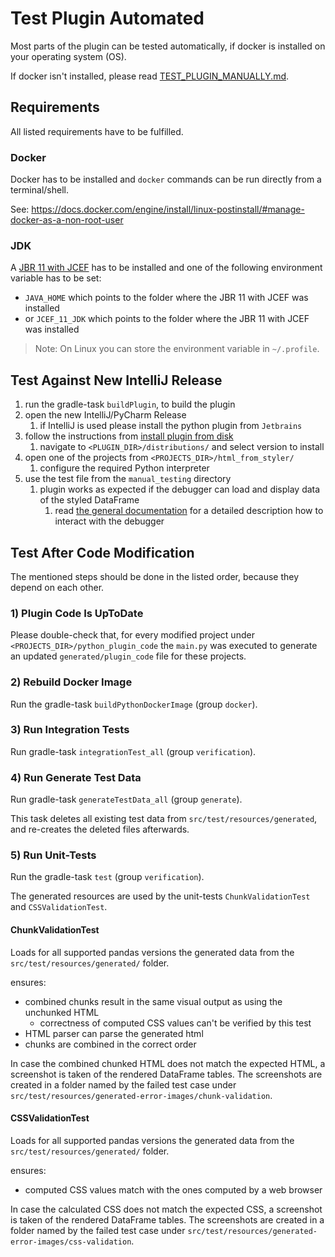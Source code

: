 # Test Plugin Automated
Most parts of the plugin can be tested automatically, if docker is installed on your operating system (OS).

If docker isn't installed, please read [TEST_PLUGIN_MANUALLY.md](TEST_PLUGIN_MANUALLY.md).

## Requirements
All listed requirements have to be fulfilled.
### Docker
Docker has to be installed and `docker` commands can be run directly from a terminal/shell.

See: https://docs.docker.com/engine/install/linux-postinstall/#manage-docker-as-a-non-root-user

### JDK
A [JBR 11 with JCEF](https://confluence.jetbrains.com/pages/viewpage.action?pageId=221478946) has to be installed and one of the following environment variable has to be set:
- `JAVA_HOME` which points to the folder where the JBR 11 with JCEF was installed
- or `JCEF_11_JDK` which points to the folder where the JBR 11 with JCEF was installed

>Note: On Linux you can store the environment variable in `~/.profile`.

## Test Against New IntelliJ Release
1. run the gradle-task `buildPlugin`, to build the plugin
2. open the new IntelliJ/PyCharm Release
   1. if IntelliJ is used please install the python plugin from `Jetbrains`
3. follow the instructions from [install plugin from disk](https://www.jetbrains.com/help/idea/managing-plugins.html#install_plugin_from_disk)
   1. navigate to `<PLUGIN_DIR>/distributions/` and select version to install
4. open one of the projects from `<PROJECTS_DIR>/html_from_styler/`
   1. configure the required Python interpreter
5. use the test file from the `manual_testing` directory
   1. plugin works as expected if the debugger can load and display data of the styled DataFrame
      1. read [the general documentation](../../README.md#how-does-it-work) for a detailed description how to interact with the debugger

## Test After Code Modification
The mentioned steps should be done in the listed order, because they depend on each other.

### 1) Plugin Code Is UpToDate
Please double-check that, for every modified project under `<PROJECTS_DIR>/python_plugin_code` the `main.py` was executed to generate an updated `generated/plugin_code` file for these projects.

### 2) Rebuild Docker Image
Run the gradle-task `buildPythonDockerImage` (group `docker`).

### 3) Run Integration Tests
Run gradle-task `integrationTest_all` (group `verification`).

### 4) Run Generate Test Data
Run gradle-task `generateTestData_all` (group `generate`).

This task deletes all existing test data from `src/test/resources/generated`, and re-creates the deleted files afterwards.

### 5) Run Unit-Tests
Run the gradle-task `test` (group `verification`).

The generated resources are used by the unit-tests `ChunkValidationTest` and `CSSValidationTest`.

#### ChunkValidationTest
Loads for all supported pandas versions the generated data from the `src/test/resources/generated/` folder.

ensures:
- combined chunks result in the same visual output as using the unchunked HTML
   - correctness of computed CSS values can't be verified by this test
- HTML parser can parse the generated html
- chunks are combined in the correct order

In case the combined chunked HTML does not match the expected HTML, a screenshot is taken of the rendered DataFrame tables.
The screenshots are created in a folder named by the failed test case under `src/test/resources/generated-error-images/chunk-validation`.

#### CSSValidationTest
Loads for all supported pandas versions the generated data from the `src/test/resources/generated/` folder.

ensures:
- computed CSS values match with the ones computed by a web browser

In case the calculated CSS does not match the expected CSS, a screenshot is taken of the rendered DataFrame tables.
The screenshots are created in a folder named by the failed test case under `src/test/resources/generated-error-images/css-validation`.